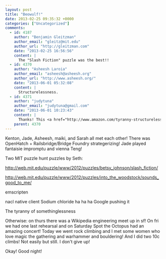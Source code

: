 ```yaml
---
layout: post
title: "Beowulf!"
date: 2013-02-25 09:35:32 +0000
categories: ["Uncategorized"]
comments:
  - id: 4187
    author: "Benjamin Gleitzman"
    author_email: "gleitz@mit.edu"
    author_url: "http://gleitzman.com"
    date: "2013-02-25 16:56:56"
    content: |
      The "Slash Fiction" puzzle was the best!!
  - id: 4370
    author: "Asheesh Laroia"
    author_email: "asheesh@asheesh.org"
    author_url: "http://www.asheesh.org/"
    date: "2013-06-01 05:32:08"
    content: |
      Structurelessness.
  - id: 4371
    author: "judytuna"
    author_email: "judytuna@gmail.com"
    date: "2013-06-01 10:23:43"
    content: |
      Thanks! This <a href="http://www.amazon.com/tyranny-structurelessness-Jo-Freeman/dp/B0007CBIVG" rel="nofollow">one that's out of print</a>??
    parent: 4370
---
```


Kenton, Jade, Asheesh, maiki, and Sarah all met each other! There was OpenHatch + Railsbridge/Bridge Foundry strategerizing! Jade played fantaisie impromptu and vienna Teng! 

Two MIT puzzle hunt puzzles by Seth: 

http://web.mit.edu/puzzle/www/2012/puzzles/betsy_johnson/slash_fiction/

http://web.mit.edu/puzzle/www/2012/puzzles/into_the_woodstock/sounds_good_to_me/

emscripten

nacl
native client
Sodium chloride ha ha ha
Google pushing it

The tyranny of somethinglessness

Otherwise: on thurs there was a Wikipedia engineering meet up in sf! On fri we had one last rehearsal and on Saturday Spot the Octopus had an amazing concert! Today we went rock climbing and I met some women who love magic the gathering and warhammer and bouldering! And I did two 10c climbs! Not easily but still. I don't give up!

Okay! Good night!